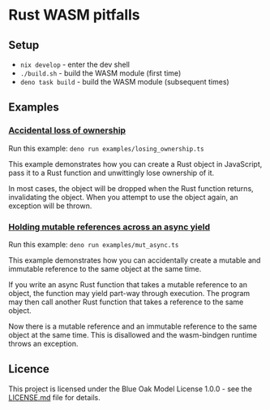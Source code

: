# Rust WASM pitfalls

## Setup

* `nix develop` - enter the dev shell
* `./build.sh` - build the WASM module (first time)
* `deno task build` - build the WASM module (subsequent times)

## Examples

### [Accidental loss of ownership](examples/losing_ownership.ts)

Run this example: `deno run examples/losing_ownership.ts`

This example demonstrates how you can create a Rust object in JavaScript, pass it to a Rust function and unwittingly lose ownership of it.

In most cases, the object will be dropped when the Rust function returns, invalidating the object. When you attempt to use the object again, an exception will be thrown.

### [Holding mutable references across an async yield](examples/mut_async.ts)

Run this example: `deno run examples/mut_async.ts`

This example demonstrates how you can accidentally create a mutable and immutable reference to the same object at the same time.

If you write an async Rust function that takes a mutable reference to an object, the function may yield part-way through execution. The program may then call another Rust function that takes a reference to the same object.

Now there is a mutable reference and an immutable reference to the same object at the same time. This is disallowed and the wasm-bindgen runtime throws an exception.

## Licence

This project is licensed under the Blue Oak Model License 1.0.0 - see the [LICENSE.md](LICENSE.md) file for details.
